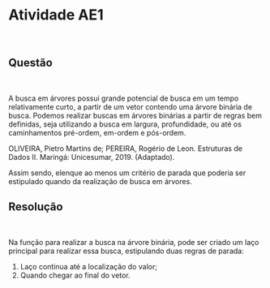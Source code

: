 # **Atividade AE1**

&nbsp;

## **Questão**

&nbsp;

A busca em árvores possui grande potencial de busca em um tempo relativamente curto, a partir de um vetor contendo uma árvore binária de busca. Podemos realizar buscas em árvores binárias a partir de regras bem definidas, seja utilizando a busca em largura, profundidade, ou até os caminhamentos pré-ordem, em-ordem e pós-ordem.
 
OLIVEIRA, Pietro Martins de; PEREIRA, Rogério de Leon. Estruturas de Dados II. Maringá: Unicesumar, 2019. (Adaptado).
 
Assim sendo, elenque ao menos um critério de parada que poderia ser estipulado quando da realização de busca em árvores.

## **Resolução**

&nbsp;

Na função para realizar a busca na árvore binária, pode ser criado um laço principal para realizar essa busca, estipulando duas regras de parada:

1. Laço continua até a localização do valor;
2. Quando chegar ao final do vetor. 

